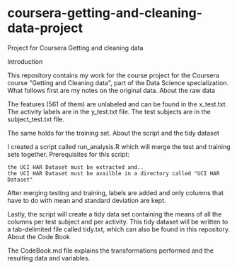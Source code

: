 # coursera-getting-and-cleaning-data-project
Project for Coursera Getting and cleaning data

Introduction

This repository contains my work for the course project for the Coursera course "Getting and Cleaning data", part of the Data Science specialization. What follows first are my notes on the original data.
About the raw data

The features (561 of them) are unlabeled and can be found in the x_test.txt. The activity labels are in the y_test.txt file. The test subjects are in the subject_test.txt file.

The same holds for the training set.
About the script and the tidy dataset

I created a script called run_analysis.R which will merge the test and training sets together. Prerequisites for this script:

    the UCI HAR Dataset must be extracted and..
    the UCI HAR Dataset must be availble in a directory called "UCI HAR Dataset"

After merging testing and training, labels are added and only columns that have to do with mean and standard deviation are kept.

Lastly, the script will create a tidy data set containing the means of all the columns per test subject and per activity. This tidy dataset will be written to a tab-delimited file called tidy.txt, which can also be found in this repository.
About the Code Book

The CodeBook.md file explains the transformations performed and the resulting data and variables.
